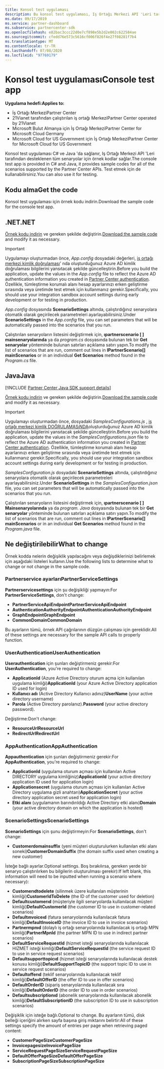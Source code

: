 ```yaml
---
title: Konsol test uygulaması
description: Bu konsol test uygulaması, Iş Ortağı Merkezi API 'Leri tarafından desteklenen tüm senaryolar için örnek kod sağlar. Test etmek için de kullanabilirsiniz.
ms.date: 09/17/2019
ms.service: partner-dashboard
ms.subservice: partnercenter-sdk
ms.openlocfilehash: e82bac3ccc22d0e7cf898e5b2d2e002c622584ae
ms.sourcegitcommit: cfedd76e573c5616cf006f826f4e27f08281f7b4
ms.translationtype: MT
ms.contentlocale: tr-TR
ms.lasthandoff: 07/08/2020
ms.locfileid: "97769179"
---
```

# <a name="console-test-app"></a><span data-ttu-id="f2d01-104">Konsol test uygulaması</span><span class="sxs-lookup"><span data-stu-id="f2d01-104">Console test app</span></span>

<span data-ttu-id="f2d01-105">**Uygulama hedefi:**</span><span class="sxs-lookup"><span data-stu-id="f2d01-105">**Applies to:**</span></span>

- <span data-ttu-id="f2d01-106">İş Ortağı Merkezi</span><span class="sxs-lookup"><span data-stu-id="f2d01-106">Partner Center</span></span>
- <span data-ttu-id="f2d01-107">21Vianet tarafından çalıştırılan iş ortağı Merkezi</span><span class="sxs-lookup"><span data-stu-id="f2d01-107">Partner Center operated by 21Vianet</span></span>
- <span data-ttu-id="f2d01-108">Microsoft Bulut Almanya için İş Ortağı Merkezi</span><span class="sxs-lookup"><span data-stu-id="f2d01-108">Partner Center for Microsoft Cloud Germany</span></span>
- <span data-ttu-id="f2d01-109">Microsoft Cloud for US Government için İş Ortağı Merkezi</span><span class="sxs-lookup"><span data-stu-id="f2d01-109">Partner Center for Microsoft Cloud for US Government</span></span>

<span data-ttu-id="f2d01-110">Konsol test uygulaması C# ve Java 'da sağlanır, Iş Ortağı Merkezi API 'Leri tarafından desteklenen tüm senaryolar için örnek kodlar sağlar.</span><span class="sxs-lookup"><span data-stu-id="f2d01-110">The console test app is provided in C# and Java, it provides sample codes for all of the scenarios supported by the Partner Center APIs.</span></span> <span data-ttu-id="f2d01-111">Test etmek için de kullanabilirsiniz.</span><span class="sxs-lookup"><span data-stu-id="f2d01-111">You can also use it for testing.</span></span>

## <a name="get-the-code"></a><span data-ttu-id="f2d01-112">Kodu alma</span><span class="sxs-lookup"><span data-stu-id="f2d01-112">Get the code</span></span>

<span data-ttu-id="f2d01-113">Konsol test uygulaması için örnek kodu indirin.</span><span class="sxs-lookup"><span data-stu-id="f2d01-113">Download the sample code for the console test app.</span></span>

## <a name="net"></a><span data-ttu-id="f2d01-114">.NET</span><span class="sxs-lookup"><span data-stu-id="f2d01-114">.NET</span></span>

<span data-ttu-id="f2d01-115">[Örnek kodu indirin](https://go.microsoft.com/fwlink/p/?LinkId=746682) ve gereken şekilde değiştirin.</span><span class="sxs-lookup"><span data-stu-id="f2d01-115">[Download the sample code](https://go.microsoft.com/fwlink/p/?LinkId=746682) and modify it as necessary.</span></span>

> [!IMPORTANT]
> <span data-ttu-id="f2d01-116">Uygulamayı oluşturmadan önce, *App.config* dosyadaki değerleri, [iş ortağı merkezi kimlik doğrulaması](partner-center-authentication.md)' nda oluşturduğunuz Azure AD kimlik doğrulaması bilgilerini yansıtacak şekilde güncelleştirin.</span><span class="sxs-lookup"><span data-stu-id="f2d01-116">Before you build the application, update the values in the *App.config* file to reflect the Azure AD authentication information you created in [Partner Center authentication](partner-center-authentication.md).</span></span> <span data-ttu-id="f2d01-117">Özellikle, tümleştirme korumalı alanı hesap ayarlarınızı erken geliştirme sırasında veya üretimde test etmek için kullanmanız gerekir.</span><span class="sxs-lookup"><span data-stu-id="f2d01-117">Specifically, you should use your integration sandbox account settings during early development or for testing in production.</span></span>

<span data-ttu-id="f2d01-118">*App.config* dosyasında **ScenarioSettings** altında, çalıştırdığınız senaryolara otomatik olarak geçirilecek parametreleri ayarlayabilirsiniz.</span><span class="sxs-lookup"><span data-stu-id="f2d01-118">Under **ScenarioSettings** in the *App.config* file, you can set parameters that will be automatically passed into the scenarios that you run.</span></span>

<span data-ttu-id="f2d01-119">Çalıştırılan senaryoların listesini değiştirmek için, **ıpartnerscenario \[ \] mainsenaryolarında** ya da *program.cs* dosyasında bulunan tek bir **Get senaryolar** yönteminde bulunan satırları açıklama satırı yapın.</span><span class="sxs-lookup"><span data-stu-id="f2d01-119">To modify the list of scenarios that are run, comment out lines in **IPartnerScenario\[\] mainScenarios** or in an individual **Get Scenarios** method found in the *Program.cs* file.</span></span>

## <a name="java"></a><span data-ttu-id="f2d01-120">Java</span><span class="sxs-lookup"><span data-stu-id="f2d01-120">Java</span></span>

[!INCLUDE [Partner Center Java SDK support details](../includes/java-sdk-support.md)]

<span data-ttu-id="f2d01-121">[Örnek kodu indirin](https://go.microsoft.com/fwlink/p/?LinkId=2026887) ve gereken şekilde değiştirin.</span><span class="sxs-lookup"><span data-stu-id="f2d01-121">[Download the sample code](https://go.microsoft.com/fwlink/p/?LinkId=2026887) and modify it as necessary.</span></span>

> [!IMPORTANT]
> <span data-ttu-id="f2d01-122">Uygulamayı oluşturmadan önce, dosyadaki *SamplesConfigurations.js* , [iş ortağı merkezi kimlik DOĞRULAMASıNDA](partner-center-authentication.md)oluşturduğunuz Azure AD kimlik doğrulaması bilgilerini yansıtacak şekilde güncelleştirin.</span><span class="sxs-lookup"><span data-stu-id="f2d01-122">Before you build the application, update the values in the *SamplesConfigurations.json* file to reflect the Azure AD authentication information you created in [Partner Center authentication](partner-center-authentication.md).</span></span> <span data-ttu-id="f2d01-123">Özellikle, tümleştirme korumalı alanı hesap ayarlarınızı erken geliştirme sırasında veya üretimde test etmek için kullanmanız gerekir.</span><span class="sxs-lookup"><span data-stu-id="f2d01-123">Specifically, you should use your integration sandbox account settings during early development or for testing in production.</span></span>

<span data-ttu-id="f2d01-124">*SamplesConfiguration.js* dosyadaki **ScenarioSettings** altında, çalıştırdığınız senaryolara otomatik olarak geçirilecek parametreleri ayarlayabilirsiniz.</span><span class="sxs-lookup"><span data-stu-id="f2d01-124">Under **ScenarioSettings** in the *SamplesConfiguration.json* file, you can set parameters that will be automatically passed into the scenarios that you run.</span></span>

<span data-ttu-id="f2d01-125">Çalıştırılan senaryoların listesini değiştirmek için, **ıpartnerscenario \[ \] Mainsenaryolarında** ya da *program. Java* dosyasında bulunan tek bir **Get senaryolar** yönteminde bulunan satırları açıklama satırı yapın.</span><span class="sxs-lookup"><span data-stu-id="f2d01-125">To modify the list of scenarios that are run, comment out lines in **IPartnerScenario\[\] mainScenarios** or in an individual **Get Scenarios** method found in the *Program.java* file.</span></span>

## <a name="what-to-change"></a><span data-ttu-id="f2d01-126">Ne değiştirilebilir</span><span class="sxs-lookup"><span data-stu-id="f2d01-126">What to change</span></span>

<span data-ttu-id="f2d01-127">Örnek kodda nelerin değişiklik yapılacağını veya değişdiklerinizi belirlemek için aşağıdaki listeleri kullanın.</span><span class="sxs-lookup"><span data-stu-id="f2d01-127">Use the following lists to determine what to change or not change in the sample code.</span></span>

### <a name="partnerservicesettings"></a><span data-ttu-id="f2d01-128">Partnerservice ayarları</span><span class="sxs-lookup"><span data-stu-id="f2d01-128">PartnerServiceSettings</span></span>

<span data-ttu-id="f2d01-129">**Partnerservicesettings** için şu değişikliği yapmayın:</span><span class="sxs-lookup"><span data-stu-id="f2d01-129">For **PartnerServiceSettings**, don't change:</span></span>

- <span data-ttu-id="f2d01-130">**PartnerServiceApiEndpoint**</span><span class="sxs-lookup"><span data-stu-id="f2d01-130">**PartnerServiceApiEndpoint**</span></span>
- <span data-ttu-id="f2d01-131">**AuthenticationAuthorityEndpoint**</span><span class="sxs-lookup"><span data-stu-id="f2d01-131">**AuthenticationAuthorityEndpoint**</span></span>
- <span data-ttu-id="f2d01-132">**GraphEndpoint**</span><span class="sxs-lookup"><span data-stu-id="f2d01-132">**GraphEndpoint**</span></span>
- <span data-ttu-id="f2d01-133">**CommonDomain**</span><span class="sxs-lookup"><span data-stu-id="f2d01-133">**CommonDomain**</span></span>

<span data-ttu-id="f2d01-134">Bu ayarların tümü, örnek API çağrılarının düzgün çalışması için gereklidir.</span><span class="sxs-lookup"><span data-stu-id="f2d01-134">All of these settings are necessary for the sample API calls to properly function.</span></span>

### <a name="userauthentication"></a><span data-ttu-id="f2d01-135">UserAuthentication</span><span class="sxs-lookup"><span data-stu-id="f2d01-135">UserAuthentication</span></span>

<span data-ttu-id="f2d01-136">**Userauthentication** için şunları değiştirmeniz gerekir:</span><span class="sxs-lookup"><span data-stu-id="f2d01-136">For **UserAuthentication**, you're required to change:</span></span>

- <span data-ttu-id="f2d01-137">**ApplicationId** (Azure Active Directory oturum açma için kullanılan uygulama kimliği)</span><span class="sxs-lookup"><span data-stu-id="f2d01-137">**ApplicationId** (your Azure Active Directory application ID used for login)</span></span>
- <span data-ttu-id="f2d01-138">**Kullanıcı adı** (Active Directory Kullanıcı adınız)</span><span class="sxs-lookup"><span data-stu-id="f2d01-138">**UserName** (your active directory username)</span></span>
- <span data-ttu-id="f2d01-139">**Parola** (Active Directory parolanız).</span><span class="sxs-lookup"><span data-stu-id="f2d01-139">**Password** (your active directory password).</span></span>

<span data-ttu-id="f2d01-140">Değiştirme:</span><span class="sxs-lookup"><span data-stu-id="f2d01-140">Don't change:</span></span>

- <span data-ttu-id="f2d01-141">**ResourceUrl**</span><span class="sxs-lookup"><span data-stu-id="f2d01-141">**ResourceUrl**</span></span>
- <span data-ttu-id="f2d01-142">**RedirectUrl**</span><span class="sxs-lookup"><span data-stu-id="f2d01-142">**RedirectUrl**</span></span>

### <a name="appauthentication"></a><span data-ttu-id="f2d01-143">AppAuthentication</span><span class="sxs-lookup"><span data-stu-id="f2d01-143">AppAuthentication</span></span>

<span data-ttu-id="f2d01-144">**Appauthentication** için şunları değiştirmeniz gerekir:</span><span class="sxs-lookup"><span data-stu-id="f2d01-144">For **AppAuthentication**, you're required to change:</span></span>

- <span data-ttu-id="f2d01-145">**ApplicationId** (uygulama oturum açması için kullanılan Active DIRECTORY uygulama kimliğiniz)</span><span class="sxs-lookup"><span data-stu-id="f2d01-145">**ApplicationId** (your active directory application ID used for application login)</span></span>
- <span data-ttu-id="f2d01-146">**Applicationsecret** (uygulama oturum açması için kullanılan Active Directory uygulama gizli anahtarı)</span><span class="sxs-lookup"><span data-stu-id="f2d01-146">**ApplicationSecret** (your active directory application secret used for application login)</span></span>
- <span data-ttu-id="f2d01-147">**Etki alanı** (uygulamanın barındırıldığı Active Directory etki alanı)</span><span class="sxs-lookup"><span data-stu-id="f2d01-147">**Domain** (your active directory domain on which the application is hosted)</span></span>

### <a name="scenariosettings"></a><span data-ttu-id="f2d01-148">ScenarioSettings</span><span class="sxs-lookup"><span data-stu-id="f2d01-148">ScenarioSettings</span></span>

<span data-ttu-id="f2d01-149">**ScenarioSettings** için şunu değiştirmeyin:</span><span class="sxs-lookup"><span data-stu-id="f2d01-149">For **ScenarioSettings**, don't change:</span></span>

- <span data-ttu-id="f2d01-150">**Customerdomainsuffix** (yeni müşteri oluşturulurken kullanılan etki alanı soneki)</span><span class="sxs-lookup"><span data-stu-id="f2d01-150">**CustomerDomainSuffix** (the domain suffix used when creating a new customer)</span></span>

<span data-ttu-id="f2d01-151">İsteğe bağlı ayarlar.</span><span class="sxs-lookup"><span data-stu-id="f2d01-151">Optional settings.</span></span> <span data-ttu-id="f2d01-152">Boş bırakılırsa, gereken yerde bir senaryo çalıştırılırken bu bilgilerin oluşturulması gerekir):</span><span class="sxs-lookup"><span data-stu-id="f2d01-152">If left blank, this information will need to be inputted when running a scenario where necessary):</span></span>

- <span data-ttu-id="f2d01-153">**Customerıdtodelete** (silinmek üzere kullanılan müşterinin kimliği)</span><span class="sxs-lookup"><span data-stu-id="f2d01-153">**CustomerIdToDelete** (the ID of the customer used for deletion)</span></span>
- <span data-ttu-id="f2d01-154">**Defaultcustomerıd** (müşteriyle ilgili senaryolarda kullanılacak müşteri kimliği)</span><span class="sxs-lookup"><span data-stu-id="f2d01-154">**DefaultCustomerId** (the customer ID to use in customer-related scenarios)</span></span>
- <span data-ttu-id="f2d01-155">**Defaultınvoiceıd** (fatura senaryolarında kullanılacak fatura kimliği)</span><span class="sxs-lookup"><span data-stu-id="f2d01-155">**DefaultInvoiceID** (the invoice ID to use in invoice scenarios)</span></span>
- <span data-ttu-id="f2d01-156">**Partnermpnıd** (dolaylı iş ortağı senaryolarında kullanılacak iş ortağı MPN kimliği)</span><span class="sxs-lookup"><span data-stu-id="f2d01-156">**PartnerMpnId** (the partner MPN ID to use in indirect partner scenarios)</span></span>
- <span data-ttu-id="f2d01-157">**DefaultServiceRequestId** (hizmet isteği senaryolarında kullanılacak HIZMET isteği kimliği)</span><span class="sxs-lookup"><span data-stu-id="f2d01-157">**DefaultServiceRequestId** (the service request ID to use in service request scenarios)</span></span>
- <span data-ttu-id="f2d01-158">**Defaultsupporttopicıd** (hizmet isteği senaryolarında kullanılacak destek konusu kimliği)</span><span class="sxs-lookup"><span data-stu-id="f2d01-158">**DefaultSupportTopicID** (the support topic ID to use in service request scenarios)</span></span>
- <span data-ttu-id="f2d01-159">**Defaultofferıd** (teklif senaryolarında kullanılacak teklif kimliği)</span><span class="sxs-lookup"><span data-stu-id="f2d01-159">**DefaultOfferID** (the offer ID to use in offer scenarios)</span></span>
- <span data-ttu-id="f2d01-160">**DefaultOrderID** (sipariş senaryolarında kullanılacak sıra kimliği)</span><span class="sxs-lookup"><span data-stu-id="f2d01-160">**DefaultOrderID** (the order ID to use in order scenarios)</span></span>
- <span data-ttu-id="f2d01-161">**Defaultsubscriptionıd** (abonelik senaryolarında kullanılacak abonelik kimliği)</span><span class="sxs-lookup"><span data-stu-id="f2d01-161">**DefaultSubscriptionID** (the subscription ID to use in subscription scenarios)</span></span>

<span data-ttu-id="f2d01-162">Değişiklik için isteğe bağlı.</span><span class="sxs-lookup"><span data-stu-id="f2d01-162">Optional to change.</span></span> <span data-ttu-id="f2d01-163">Bu ayarların tümü, disk belleği içeriğini alırken sayfa başına giriş miktarını belirtir:</span><span class="sxs-lookup"><span data-stu-id="f2d01-163">All of these settings specify the amount of entries per page when retrieving paged content:</span></span>

- <span data-ttu-id="f2d01-164">**CustomerPageSize**</span><span class="sxs-lookup"><span data-stu-id="f2d01-164">**CustomerPageSize**</span></span>
- <span data-ttu-id="f2d01-165">**Invoicepagesize**</span><span class="sxs-lookup"><span data-stu-id="f2d01-165">**InvoicePageSize**</span></span>
- <span data-ttu-id="f2d01-166">**ServiceRequestPageSize**</span><span class="sxs-lookup"><span data-stu-id="f2d01-166">**ServiceRequestPageSize**</span></span>
- <span data-ttu-id="f2d01-167">**DefaultOfferPageSize**</span><span class="sxs-lookup"><span data-stu-id="f2d01-167">**DefaultOfferPageSize**</span></span>
- <span data-ttu-id="f2d01-168">**SubscriptionPageSize**</span><span class="sxs-lookup"><span data-stu-id="f2d01-168">**SubscriptionPageSize**</span></span>

